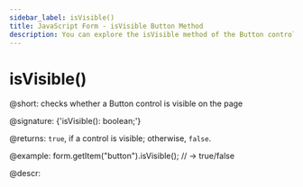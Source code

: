 ```yaml
---
sidebar_label: isVisible()
title: JavaScript Form - isVisible Button Method 
description: You can explore the isVisible method of the Button control of Form in the documentation of the DHTMLX JavaScript UI library. Browse developer guides and API reference, try out code examples and live demos, and download a free 30-day evaluation version of DHTMLX Suite 7.
---
```


# isVisible()

@short: checks whether a Button control is visible on the page

@signature: {'isVisible(): boolean;'}

@returns:
`true`, if a control is visible; otherwise, `false`.

@example:
form.getItem("button").isVisible();
// -> true/false

@descr:
